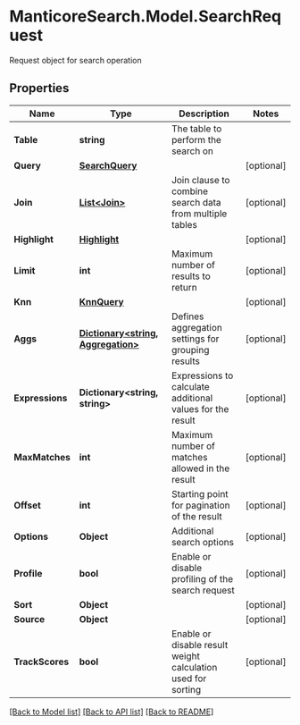 # ManticoreSearch.Model.SearchRequest
Request object for search operation

## Properties

Name | Type | Description | Notes
------------ | ------------- | ------------- | -------------
**Table** | **string** | The table to perform the search on | 
**Query** | [**SearchQuery**](SearchQuery.md) |  | [optional] 
**Join** | [**List&lt;Join&gt;**](Join.md) | Join clause to combine search data from multiple tables | [optional] 
**Highlight** | [**Highlight**](Highlight.md) |  | [optional] 
**Limit** | **int** | Maximum number of results to return | [optional] 
**Knn** | [**KnnQuery**](KnnQuery.md) |  | [optional] 
**Aggs** | [**Dictionary&lt;string, Aggregation&gt;**](Aggregation.md) | Defines aggregation settings for grouping results | [optional] 
**Expressions** | **Dictionary&lt;string, string&gt;** | Expressions to calculate additional values for the result | [optional] 
**MaxMatches** | **int** | Maximum number of matches allowed in the result | [optional] 
**Offset** | **int** | Starting point for pagination of the result | [optional] 
**Options** | **Object** | Additional search options | [optional] 
**Profile** | **bool** | Enable or disable profiling of the search request | [optional] 
**Sort** | **Object** |  | [optional] 
**Source** | **Object** |  | [optional] 
**TrackScores** | **bool** | Enable or disable result weight calculation used for sorting | [optional] 

[[Back to Model list]](../README.md#documentation-for-models) [[Back to API list]](../README.md#documentation-for-api-endpoints) [[Back to README]](../README.md)

